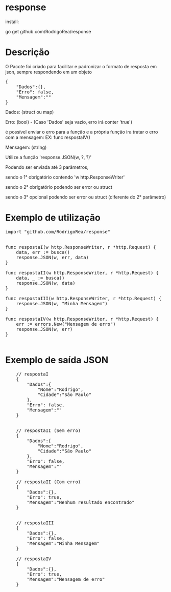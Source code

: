 # response

install:

go get github.com/RodrigoRea/response

# Descrição 

O Pacote foi criado para facilitar e padronizar o formato de resposta em json, sempre respondendo em um objeto 

<pre>{
    "Dados":{},
    "Erro": false,
    "Mensagem":""
}
</pre> 

Dados: (struct ou map)

Erro: (bool) - (Caso 'Dados' seja vazio, erro irá conter 'true')

é possível enviar o erro para a função e a própria função ira tratar o erro com a mensagem: EX: func respostaIV()

Mensagem: (string)


Utilize a função 'response.JSON(w, ?, ?)'

Podendo ser enviada até 3 parâmetros, 

sendo o 1° obrigatório contendo 'w http.ResponseWriter'

sendo o 2° obrigatório podendo ser error ou struct

sendo o 3° opcional podendo ser error ou struct (diferente do 2° parâmetro)

# Exemplo de utilização

<pre>
import "github.com/RodrigoRea/response" 


func respostaI(w http.ResponseWriter, r *http.Request) {
    data, err := busca()
    response.JSON(w, err, data)
}

func respostaII(w http.ResponseWriter, r *http.Request) {
    data, _ := busca()
    response.JSON(w, data)
}

func respostaIII(w http.ResponseWriter, r *http.Request) {    
    response.JSON(w, "Minha Mensagem")
}

func respostaIV(w http.ResponseWriter, r *http.Request) {  
    err := errors.New("Mensagem de erro")  
    response.JSON(w, err)
}

</pre>

# Exemplo de saída JSON
<pre>
    // respostaI
    {
        "Dados":{
            "Nome":"Rodrigo",
            "Cidade":"São Paulo"
        },
        "Erro": false,
        "Mensagem":""
    }


    // respostaII (Sem erro)
    {
        "Dados":{
            "Nome":"Rodrigo",
            "Cidade":"São Paulo"
        },
        "Erro": false,
        "Mensagem":""
    }

    // respostaII (Com erro)
    {
        "Dados":{},
        "Erro": true,
        "Mensagem":"Nenhum resultado encontrado"
    }


    // respostaIII
    {
        "Dados":{},
        "Erro": false,
        "Mensagem":"Minha Mensagem"
    }

    // respostaIV
    {
        "Dados":{},
        "Erro": true,
        "Mensagem":"Mensagem de erro"
    }
</pre>

